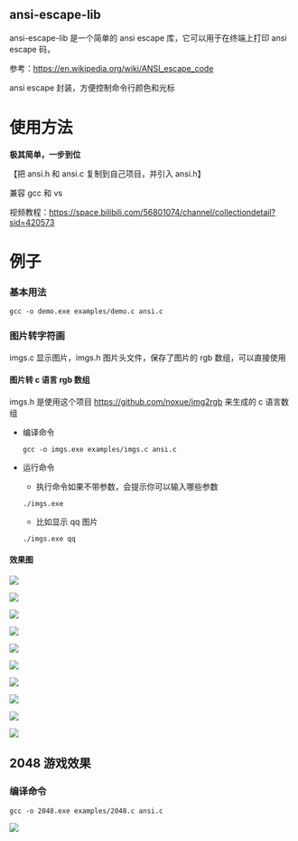 ## ansi-escape-lib

ansi-escape-lib 是一个简单的 ansi escape 库，它可以用于在终端上打印 ansi escape 码，

参考：<https://en.wikipedia.org/wiki/ANSI_escape_code>

ansi escape 封装，方便控制命令行颜色和光标

# 使用方法

**极其简单，一步到位**

【把 ansi.h 和 ansi.c 复制到自己项目，并引入 ansi.h】

兼容 gcc 和 vs

视频教程：<https://space.bilibili.com/56801074/channel/collectiondetail?sid=420573>

# 例子

### 基本用法

```
gcc -o demo.exe examples/demo.c ansi.c
```

### 图片转字符画

imgs.c 显示图片，imgs.h 图片头文件，保存了图片的 rgb 数组，可以直接使用

#### 图片转 c 语言 rgb 数组

imgs.h 是使用这个项目 <https://github.com/noxue/img2rgb> 来生成的 c 语言数组

- 编译命令

  ```
  gcc -o imgs.exe examples/imgs.c ansi.c
  ```

- 运行命令

  - 执行命令如果不带参数，会提示你可以输入哪些参数

  ```
  ./imgs.exe
  ```

  - 比如显示 qq 图片

  ```
  ./imgs.exe qq
  ```

#### 效果图

![](imgs/1.png)

![](imgs/2.png)

![](imgs/3.png)

![](imgs/4.png)

![](imgs/5.png)

![](imgs/6.png)

![](imgs/7.png)

![](imgs/8.png)

![](imgs/9.png)

![](imgs/10.png)

## 2048 游戏效果

### 编译命令

```
gcc -o 2048.exe examples/2048.c ansi.c
```

![](imgs/2048.png)
